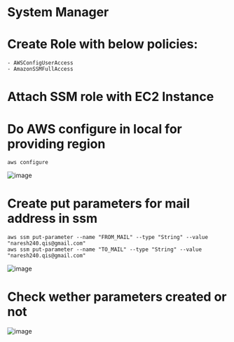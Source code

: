 # System Manager

# Create Role with below policies:
    - AWSConfigUserAccess
    - AmazonSSMFullAccess
# Attach SSM role with EC2 Instance
# Do AWS configure in local for providing region
    aws configure
  ![image](https://user-images.githubusercontent.com/58024415/102684670-c8ba0700-4200-11eb-8c15-2151c6c13c5a.png)
# Create put parameters for mail address in ssm 
    aws ssm put-parameter --name "FROM_MAIL" --type "String" --value "naresh240.qis@gmail.com"
    aws ssm put-parameter --name "TO_MAIL" --type "String" --value "naresh240.qis@gmail.com"  
  ![image](https://user-images.githubusercontent.com/58024415/102684676-dd969a80-4200-11eb-8b24-62c9658cc15f.png)
# Check wether parameters created or not
  ![image](https://user-images.githubusercontent.com/58024415/102684693-fb63ff80-4200-11eb-8202-17cfebd45f23.png)
